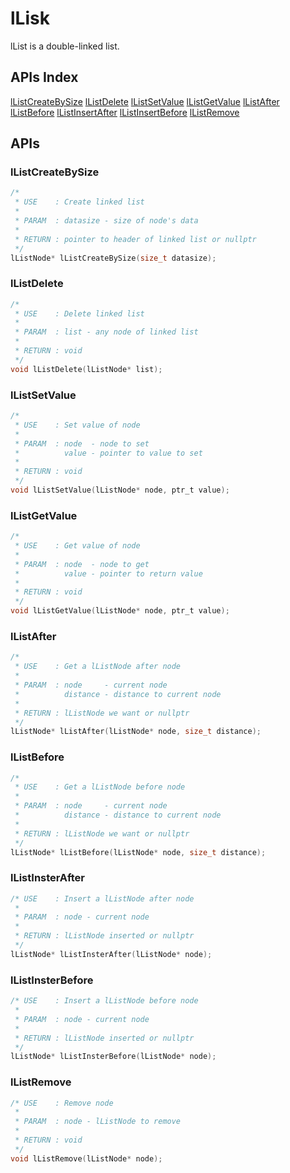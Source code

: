 # lLisk
lList is a double-linked list.

## APIs Index
[lListCreateBySize](#lListCreateBySize)
[lListDelete](lListDelete)
[lListSetValue](lListSetValue)
[lListGetValue](lListGetValue)
[lListAfter](lListAfter)
[lListBefore](lListBefore)
[lListInsertAfter](lListInsertAfter)
[lListInsertBefore](lListInsertBefore)
[lListRemove](lListRemove)

## APIs
### lListCreateBySize
```C
/*
 * USE    : Create linked list
 *
 * PARAM  : datasize - size of node's data
 *
 * RETURN : pointer to header of linked list or nullptr
 */
lListNode* lListCreateBySize(size_t datasize);
```

### lListDelete
```C
/*
 * USE    : Delete linked list
 *
 * PARAM  : list - any node of linked list
 *
 * RETURN : void
 */
void lListDelete(lListNode* list);
```

### lListSetValue
```C
/*
 * USE    : Set value of node
 *
 * PARAM  : node  - node to set
 *          value - pointer to value to set
 *
 * RETURN : void
 */
void lListSetValue(lListNode* node, ptr_t value);
```

### lListGetValue
```C
/*
 * USE    : Get value of node
 *
 * PARAM  : node  - node to get
 *          value - pointer to return value
 *
 * RETURN : void
 */
void lListGetValue(lListNode* node, ptr_t value);
```

### lListAfter
```C
/*
 * USE    : Get a lListNode after node
 *
 * PARAM  : node     - current node
 *          distance - distance to current node
 *
 * RETURN : lListNode we want or nullptr
 */
lListNode* lListAfter(lListNode* node, size_t distance);
```

### lListBefore
```C
/*
 * USE    : Get a lListNode before node
 *
 * PARAM  : node     - current node
 *          distance - distance to current node
 *
 * RETURN : lListNode we want or nullptr
 */
lListNode* lListBefore(lListNode* node, size_t distance);
```

### lListInsterAfter
```C
/* USE    : Insert a lListNode after node 
 *
 * PARAM  : node - current node
 *
 * RETURN : lListNode inserted or nullptr
 */
lListNode* lListInsterAfter(lListNode* node);
```

### lListInsterBefore
```C
/* USE    : Insert a lListNode before node 
 *
 * PARAM  : node - current node
 *
 * RETURN : lListNode inserted or nullptr
 */
lListNode* lListInsterBefore(lListNode* node);
```

### lListRemove
```C
/* USE    : Remove node 
 *
 * PARAM  : node - lListNode to remove
 *
 * RETURN : void
 */
void lListRemove(lListNode* node);
```
